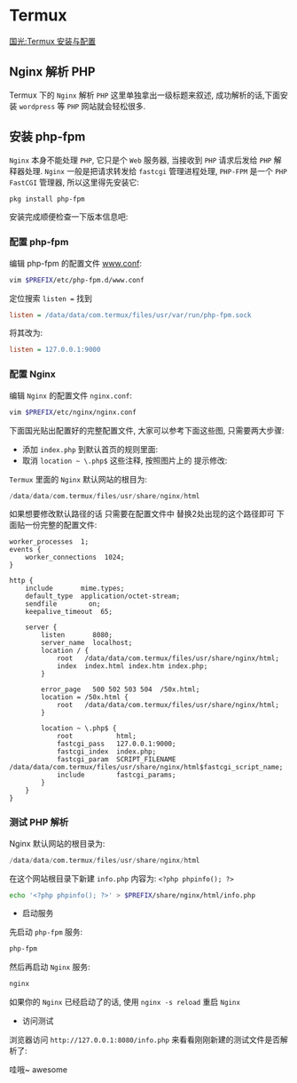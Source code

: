 # Termux

[国光:Termux 安装与配置](https://www.sqlsec.com/2018/05/termux.html)

## Nginx 解析 PHP

Termux 下的 `Nginx` 解析 `PHP` 这里单独拿出一级标题来叙述, 
成功解析的话,下面安装 `wordpress` 等 `PHP` 网站就会轻松很多.

## 安装 php-fpm

`Nginx` 本身不能处理 `PHP`, 它只是个 `Web` 服务器, 
当接收到 `PHP` 请求后发给 `PHP` 解释器处理. 
`Nginx` 一般是把请求转发给 `fastcgi` 管理进程处理, 
`PHP-FPM` 是一个 `PHP FastCGI` 管理器, 所以这里得先安装它:

```bash
pkg install php-fpm
```

安装完成顺便检查一下版本信息吧:

### 配置 php-fpm

编辑 php-fpm 的配置文件 www.conf:

```bash
vim $PREFIX/etc/php-fpm.d/www.conf
```

定位搜索 `listen =` 找到

```ini
listen = /data/data/com.termux/files/usr/var/run/php-fpm.sock
```

将其改为:

```ini
listen = 127.0.0.1:9000
```

### 配置 Nginx

编辑 `Nginx` 的配置文件 `nginx.conf`:

```bash
vim $PREFIX/etc/nginx/nginx.conf
```

下面国光贴出配置好的完整配置文件, 大家可以参考下面这些图, 只需要两大步骤:

+ 添加 `index.php` 到默认首页的规则里面:
+ 取消 `location ~ \.php$` 这些注释, 按照图片上的 提示修改:

`Termux` 里面的 `Nginx` 默认网站的根目为:

```verilog
/data/data/com.termux/files/usr/share/nginx/html
```

如果想要修改默认路径的话 只需要在配置文件中 替换2处出现的这个路径即可
下面贴一份完整的配置文件:

```nginx
worker_processes  1;
events {
    worker_connections  1024;
}

http {
    include       mime.types;
    default_type  application/octet-stream;
    sendfile        on;
    keepalive_timeout  65;

    server {
        listen       8080;
        server_name  localhost;
        location / {
            root   /data/data/com.termux/files/usr/share/nginx/html;
            index  index.html index.htm index.php;
        }

        error_page   500 502 503 504  /50x.html;
        location = /50x.html {
            root   /data/data/com.termux/files/usr/share/nginx/html;
        }

        location ~ \.php$ {
            root           html;
            fastcgi_pass   127.0.0.1:9000;
            fastcgi_index  index.php;
            fastcgi_param  SCRIPT_FILENAME  /data/data/com.termux/files/usr/share/nginx/html$fastcgi_script_name;
            include        fastcgi_params;
        }
    }
}
```

### 测试 PHP 解析

Nginx 默认网站的根目录为:

```verilog
/data/data/com.termux/files/usr/share/nginx/html
```

在这个网站根目录下新建 `info.php` 内容为: `<?php phpinfo(); ?>`

```bash
echo '<?php phpinfo(); ?>' > $PREFIX/share/nginx/html/info.php
```

+ 启动服务

先启动 `php-fpm` 服务:

```bash
php-fpm
```

然后再启动 `Nginx` 服务:

```bash
nginx
```

如果你的 `Nginx` 已经启动了的话, 使用 `nginx -s reload` 重启 `Nginx`

+ 访问测试

浏览器访问 `http://127.0.0.1:8080/info.php` 来看看刚刚新建的测试文件是否解析了:

哇哦~ awesome
